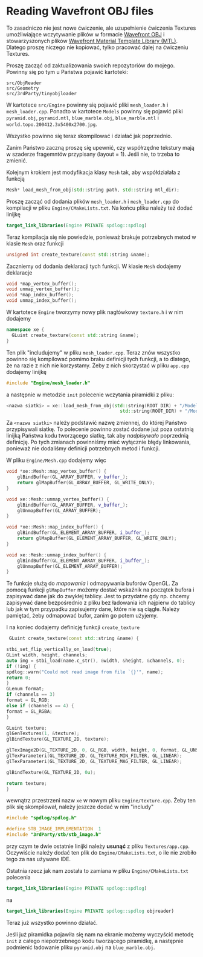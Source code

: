 # Reading  Wavefront OBJ files

To zasadniczo nie jest nowe ćwiczenie, ale uzupełnienie ćwiczenia Textures umożliwiające wczytywanie plików w
formacie [Wavefront OBJ](http://paulbourke.net/dataformats/obj/) i stowarzyszonych
plików [Wavefront Material Template Library (MTL)](http://paulbourke.net/dataformats/mtl/). Dlatego proszę niczego nie
kopiować, tylko pracować dalej na ćwiczeniu Textures.


Proszę zacząć od zaktualizowania swoich repozytoriów do mojego. Powinny się po tym u Państwa pojawić kartoteki:

```text
src/ObjReader
src/Geometry
src/3rdParty/tinyobjloader
```

W kartotece `src/Engine` powinny się pojawić pliki `mesh_loader.h` i `mesh_loader.cpp`. Ponadto w kartotece `Models`
powinny się pojawić pliki
`pyramid.obj`, `pyramid.mtl`, `blue_marble.obj`, `blue_marble.mtl` i `world.topo.200412.3x5400x2700.jpg`.

Wszystko powinno się teraz skompilować i działać jak poprzednio.

Zanim Państwo zaczną proszę się upewnić, czy współrzędne tekstury mają w szaderze fragemntów przypisany (layout = 1). Jeśli nie, to trzeba to zmienić. 

Kolejnym krokiem jest modyfikacja klasy  `Mesh` tak, aby współdziałała z funkcją

```c++
Mesh* load_mesh_from_obj(std::string path, std::string mtl_dir);
```

Proszę zacząć od dodania plików `mesh_loader.h` i `mesh_loader.cpp`  do kompilacji w pliku `Engine/CMakeLists.txt`.
Na końcu pliku należy też dodać linijkę

```cmake
target_link_libraries(Engine PRIVATE spdlog::spdlog)
```

Teraz kompilacja się nie powiedzie, ponieważ brakuje potrzebnych metod w klasie `Mesh` oraz funkcji

```c++
unsigned int create_texture(const std::string &name);
```

Zaczniemy od dodania deklaracji tych funkcji. W klasie `Mesh` dodajemy deklaracje

```c++
void *map_vertex_buffer();
void unmap_vertex_buffer();
void *map_index_buffer();
void unmap_index_buffer();
```

W kartotece `Engine` tworzymy nowy plik nagłówkowy `texture.h` i w nim dodajemy

```c++
namespace xe {
  GLuint create_texture(const std::string &name);
}
```

Ten plik "includujemy" w pliku `mesh_loader.cpp`. Teraz znów wszystko powinno się kompilować pomimo braku definicji
tych funkcji, a to dlatego, że na razie z nich nie korzystamy. Żeby z nich skorzystać w pliku `app.cpp` dodajemy
linijkę

```c++
#include "Engine/mesh_loader.h"
```

a następnie w
metodzie `init` polecenie wczytania piramidki z pliku:

```c++
<nazwa siatki> = xe::load_mesh_from_obj(std::string(ROOT_DIR) + "/Models/pyramid.obj",
                                          std::string(ROOT_DIR) + "/Models");
```

Za `<nazwa siatki>`  należy podstawić nazwę zmiennej, do której Państwo przypisywali siatkę. To polecenie powinno zostać
dodane już poza ostatnią linijką Państwa kodu tworzącego siatkę, tak aby _nadpisywało_ poprzednią definicję.
Po tych zmianach powinniśmy mieć wyłącznie błędy linkowania, ponieważ nie dodaliśmy definicji potrzebnych metod i
funkcji.

W pliku `Engine/Mesh.cpp` dodajemy więc

```c++
void *xe::Mesh::map_vertex_buffer() {
    glBindBuffer(GL_ARRAY_BUFFER, v_buffer_);
    return glMapBuffer(GL_ARRAY_BUFFER, GL_WRITE_ONLY);
}

void xe::Mesh::unmap_vertex_buffer() {
    glBindBuffer(GL_ARRAY_BUFFER, v_buffer_);
    glUnmapBuffer(GL_ARRAY_BUFFER);
}

void *xe::Mesh::map_index_buffer() {
    glBindBuffer(GL_ELEMENT_ARRAY_BUFFER, i_buffer_);
    return glMapBuffer(GL_ELEMENT_ARRAY_BUFFER, GL_WRITE_ONLY);
}

void xe::Mesh::unmap_index_buffer() {
    glBindBuffer(GL_ELEMENT_ARRAY_BUFFER, i_buffer_);
    glUnmapBuffer(GL_ELEMENT_ARRAY_BUFFER);
}
```

Te funkcje służą do _mapowania_ i odmapywania buforów OpenGL. Za pomocą funkcji `glMapBuffer` możemy dostać wskaźnik na
początek bufora i zapisywać dane jak do zwykłej tablicy. Jest to przydatne gdy np. chcemy zapisywać dane bezpośrednio z
pliku bez ładowania ich najpierw do tablicy lub jak w tym przypadku zapisujemy dane, które nie są ciągłe. Należy
pamiętać, żeby odmapować bufor, zanim go potem użyjemy.

I na koniec dodajemy definicję funkcji `create_texture`

```c++
 GLuint create_texture(const std::string &name) {

stbi_set_flip_vertically_on_load(true);
GLint width, height, channels;
auto img = stbi_load(name.c_str(), &width, &height, &channels, 0);
if (!img) {
spdlog::warn("Could not read image from file `{}'", name);
return 0;
}
GLenum format;
if (channels == 3)
format = GL_RGB;
else if (channels == 4) {
format = GL_RGBA;
}

GLuint texture;
glGenTextures(1, &texture);
glBindTexture(GL_TEXTURE_2D, texture);

glTexImage2D(GL_TEXTURE_2D, 0, GL_RGB, width, height, 0, format, GL_UNSIGNED_BYTE, img);
glTexParameteri(GL_TEXTURE_2D, GL_TEXTURE_MIN_FILTER, GL_LINEAR);
glTexParameteri(GL_TEXTURE_2D, GL_TEXTURE_MAG_FILTER, GL_LINEAR);

glBindTexture(GL_TEXTURE_2D, 0u);

return texture;
}
```
wewnątrz przestrzeni nazw `xe` w nowym pliku `Engine/texture.cpp`. Żeby ten plik się skompilował, należy jeszcze
dodać w nim "includy"

```c++
#include "spdlog/spdlog.h"

#define STB_IMAGE_IMPLEMENTATION  1
#include "3rdParty/stb/stb_image.h"
```

przy czym te dwie ostatnie linijki należy __usunąć__ z pliku `Textures/app.cpp`.  Oczywiście należy dodać ten plik do `Engine/CMakeLists.txt`, o ile nie zrobiło tego za nas używane IDE. 

Ostatnia rzecz jak nam została to zamiana w pliku `Engine/CMakeLists.txt` polecenia

```cmake
target_link_libraries(Engine PRIVATE spdlog::spdlog)
```

na

```cmake
target_link_libraries(Engine PRIVATE spdlog::spdlog objreader)
```

Teraz już wszystko powinno działać.

Jeśli już piramidka pojawiła się nam na ekranie możemy wyczyścić metodę `init` z całego niepotrzebnego kodu
tworzącego piramidkę, a następnie podmienić ładowanie pliku `pyramid.obj` na `blue_marble.obj`. 